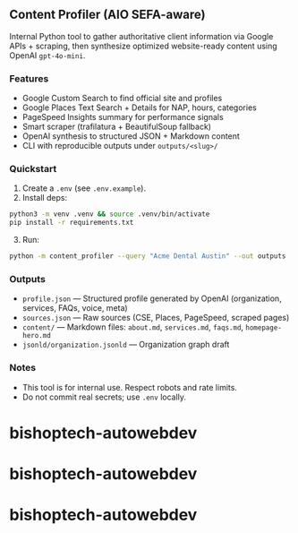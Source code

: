 ## Content Profiler (AIO SEFA-aware)

Internal Python tool to gather authoritative client information via Google APIs + scraping, then synthesize optimized website-ready content using OpenAI `gpt-4o-mini`.

### Features
- Google Custom Search to find official site and profiles
- Google Places Text Search + Details for NAP, hours, categories
- PageSpeed Insights summary for performance signals
- Smart scraper (trafilatura + BeautifulSoup fallback)
- OpenAI synthesis to structured JSON + Markdown content
- CLI with reproducible outputs under `outputs/<slug>/`

### Quickstart
1) Create a `.env` (see `.env.example`).
2) Install deps:
```bash
python3 -m venv .venv && source .venv/bin/activate
pip install -r requirements.txt
```
3) Run:
```bash
python -m content_profiler --query "Acme Dental Austin" --out outputs
```

### Outputs
- `profile.json` — Structured profile generated by OpenAI (organization, services, FAQs, voice, meta)
- `sources.json` — Raw sources (CSE, Places, PageSpeed, scraped pages)
- `content/` — Markdown files: `about.md`, `services.md`, `faqs.md`, `homepage-hero.md`
- `jsonld/organization.jsonld` — Organization graph draft

### Notes
- This tool is for internal use. Respect robots and rate limits.
- Do not commit real secrets; use `.env` locally.


# bishoptech-autowebdev
# bishoptech-autowebdev
# bishoptech-autowebdev
